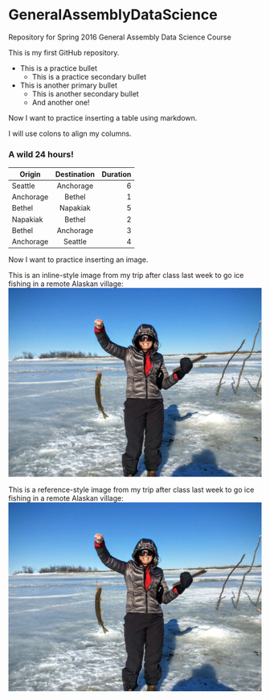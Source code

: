 # GeneralAssemblyDataScience
Repository for Spring 2016 General Assembly Data Science Course

This is my first GitHub repository.

* This is a practice bullet
  * This is a practice secondary bullet
* This is another primary bullet
  * This is another secondary bullet
  * And another one!

Now I want to practice inserting a table using markdown.

I will use colons to align my columns.

### A wild 24 hours!

| Origin        | Destination  | Duration |
| ------------- |:-------------:| -----:|
| Seattle       | Anchorage     | 6     |
| Anchorage     | Bethel        | 1     |
| Bethel        | Napakiak      | 5     |
| Napakiak      | Bethel        | 2     |
| Bethel        | Anchorage     | 3     |
| Anchorage     | Seattle       | 4     |


Now I want to practice inserting an image.

This is an inline-style image from my trip after class last week to go ice fishing in a remote Alaskan village: 
![alt text](https://github.com/heamaha/GeneralAssemblyDataScience/blob/master/IMG_5171.jpg "Ice fishing for pike in Napakiak")

This is a reference-style image from my trip after class last week to go ice fishing in a remote Alaskan village: 
![alt text][logo]

[logo]: https://github.com/heamaha/GeneralAssemblyDataScience/blob/master/IMG_5171.jpg "I caught a big one!"


